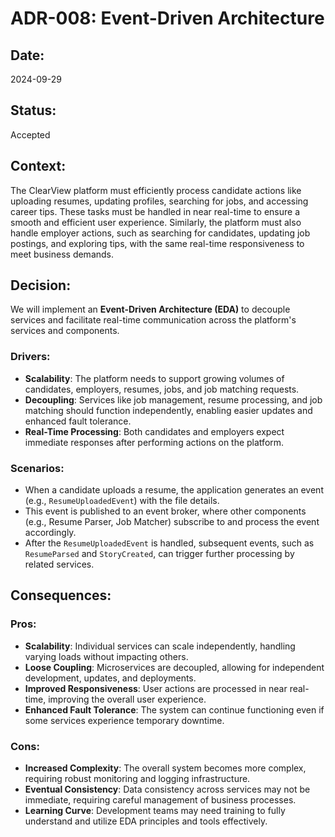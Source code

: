 

# ADR-008: Event-Driven Architecture

## Date:
2024-09-29

## Status:
Accepted

## Context:
The ClearView platform must efficiently process candidate actions like uploading resumes, updating profiles, searching for jobs, and accessing career tips. These tasks must be handled in near real-time to ensure a smooth and efficient user experience. Similarly, the platform must also handle employer actions, such as searching for candidates, updating job postings, and exploring tips, with the same real-time responsiveness to meet business demands.

## Decision:
We will implement an **Event-Driven Architecture (EDA)** to decouple services and facilitate real-time communication across the platform's services and components.

### Drivers:
- **Scalability**: The platform needs to support growing volumes of candidates, employers, resumes, jobs, and job matching requests.
- **Decoupling**: Services like job management, resume processing, and job matching should function independently, enabling easier updates and enhanced fault tolerance.
- **Real-Time Processing**: Both candidates and employers expect immediate responses after performing actions on the platform.

### Scenarios:
- When a candidate uploads a resume, the application generates an event (e.g., `ResumeUploadedEvent`) with the file details.
- This event is published to an event broker, where other components (e.g., Resume Parser, Job Matcher) subscribe to and process the event accordingly.
- After the `ResumeUploadedEvent` is handled, subsequent events, such as `ResumeParsed` and `StoryCreated`, can trigger further processing by related services.

## Consequences:

### Pros:
- **Scalability**: Individual services can scale independently, handling varying loads without impacting others.
- **Loose Coupling**: Microservices are decoupled, allowing for independent development, updates, and deployments.
- **Improved Responsiveness**: User actions are processed in near real-time, improving the overall user experience.
- **Enhanced Fault Tolerance**: The system can continue functioning even if some services experience temporary downtime.

### Cons:
- **Increased Complexity**: The overall system becomes more complex, requiring robust monitoring and logging infrastructure.
- **Eventual Consistency**: Data consistency across services may not be immediate, requiring careful management of business processes.
- **Learning Curve**: Development teams may need training to fully understand and utilize EDA principles and tools effectively.
